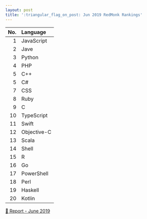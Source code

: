 ```yaml
---
layout: post
title: ':triangular_flag_on_post: Jun 2019 RedMonk Rankings'
---
```



| No.  | Language    |
| ---: | :---------- |
| 1    | JavaScript  |
| 2    | Jave        |
| 3    | Python      |
| 4    | PHP         |
| 5    | C++         |
| 5    | C#          |
| 7    | CSS         |
| 8    | Ruby        |
| 9    | C           |
| 10   | TypeScript  |
| 11   | Swift       |
| 12   | Objective-C |
| 13   | Scala       |
| 14   | Shell       |
| 15   | R           |
| 16   | Go          |
| 17   | PowerShell  |
| 18   | Perl        |
| 19   | Haskell     |
| 20   | Kotlin      |


[:link: Report - June 2019 ](https://redmonk.com/sogrady/2019/07/18/language-rankings-6-19)